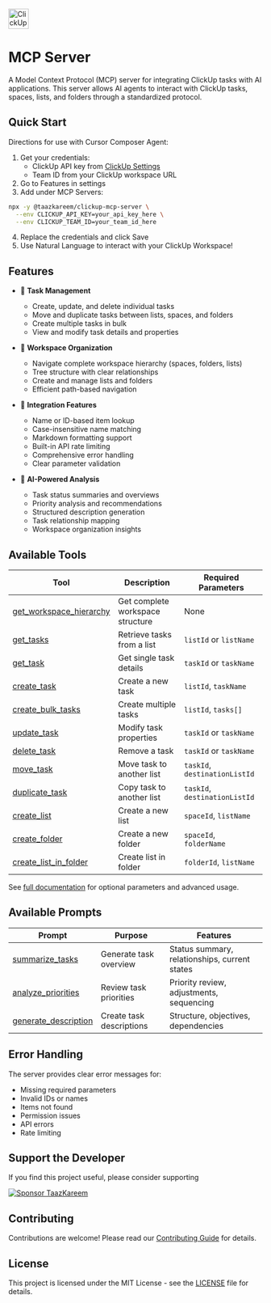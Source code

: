 <img src="https://clickup.com/assets/brand/logo-v3-clickup-dark.svg" alt="ClickUp" height="40" style="vertical-align: middle; margin-top: -4px;">

# MCP Server

A Model Context Protocol (MCP) server for integrating ClickUp tasks with AI applications. This server allows AI agents to interact with ClickUp tasks, spaces, lists, and folders through a standardized protocol.

## Quick Start

Directions for use with Cursor Composer Agent:

1. Get your credentials:
   - ClickUp API key from [ClickUp Settings](https://app.clickup.com/settings/apps)
   - Team ID from your ClickUp workspace URL
2. Go to Features in settings
3. Add under MCP Servers:
```bash
npx -y @taazkareem/clickup-mcp-server \
  --env CLICKUP_API_KEY=your_api_key_here \
  --env CLICKUP_TEAM_ID=your_team_id_here
```
4. Replace the credentials and click Save
5. Use Natural Language to interact with your ClickUp Workspace!

## Features

- 🎯 **Task Management**
  - Create, update, and delete individual tasks
  - Move and duplicate tasks between lists, spaces, and folders
  - Create multiple tasks in bulk
  - View and modify task details and properties

- 📂 **Workspace Organization**
  - Navigate complete workspace hierarchy (spaces, folders, lists)
  - Tree structure with clear relationships
  - Create and manage lists and folders
  - Efficient path-based navigation

- 🔄 **Integration Features**
  - Name or ID-based item lookup
  - Case-insensitive name matching
  - Markdown formatting support
  - Built-in API rate limiting
  - Comprehensive error handling
  - Clear parameter validation

- 🤖 **AI-Powered Analysis**
  - Task status summaries and overviews
  - Priority analysis and recommendations
  - Structured description generation
  - Task relationship mapping
  - Workspace organization insights

## Available Tools

| Tool | Description | Required Parameters |
|------|-------------|-------------------|
| [get_workspace_hierarchy](docs/tools.md#workspace-organization) | Get complete workspace structure | None |
| [get_tasks](docs/tools.md#task-management) | Retrieve tasks from a list | `listId` or `listName` |
| [get_task](docs/tools.md#task-management) | Get single task details | `taskId` or `taskName` |
| [create_task](docs/tools.md#task-management) | Create a new task | `listId`, `taskName` |
| [create_bulk_tasks](docs/tools.md#task-management) | Create multiple tasks | `listId`, `tasks[]` |
| [update_task](docs/tools.md#task-management) | Modify task properties | `taskId` or `taskName` |
| [delete_task](docs/tools.md#task-management) | Remove a task | `taskId` or `taskName` |
| [move_task](docs/tools.md#task-management) | Move task to another list | `taskId`, `destinationListId` |
| [duplicate_task](docs/tools.md#task-management) | Copy task to another list | `taskId`, `destinationListId` |
| [create_list](docs/tools.md#list-management) | Create a new list | `spaceId`, `listName` |
| [create_folder](docs/tools.md#folder-management) | Create a new folder | `spaceId`, `folderName` |
| [create_list_in_folder](docs/tools.md#list-management) | Create list in folder | `folderId`, `listName` |

See [full documentation](docs/tools.md) for optional parameters and advanced usage.

## Available Prompts

| Prompt | Purpose | Features |
|--------|---------|----------|
| [summarize_tasks](docs/tools.md#prompts) | Generate task overview | Status summary, relationships, current states |
| [analyze_priorities](docs/tools.md#prompts) | Review task priorities | Priority review, adjustments, sequencing |
| [generate_description](docs/tools.md#prompts) | Create task descriptions | Structure, objectives, dependencies |

## Error Handling

The server provides clear error messages for:
- Missing required parameters
- Invalid IDs or names
- Items not found
- Permission issues
- API errors
- Rate limiting

## Support the Developer

If you find this project useful, please consider supporting

[![Sponsor TaazKareem](https://img.shields.io/badge/Sponsor-TaazKareem-orange?logo=github)](https://github.com/sponsors/TaazKareem)

## Contributing

Contributions are welcome! Please read our [Contributing Guide](CONTRIBUTING.md) for details.

## License

This project is licensed under the MIT License - see the [LICENSE](LICENSE) file for details.

